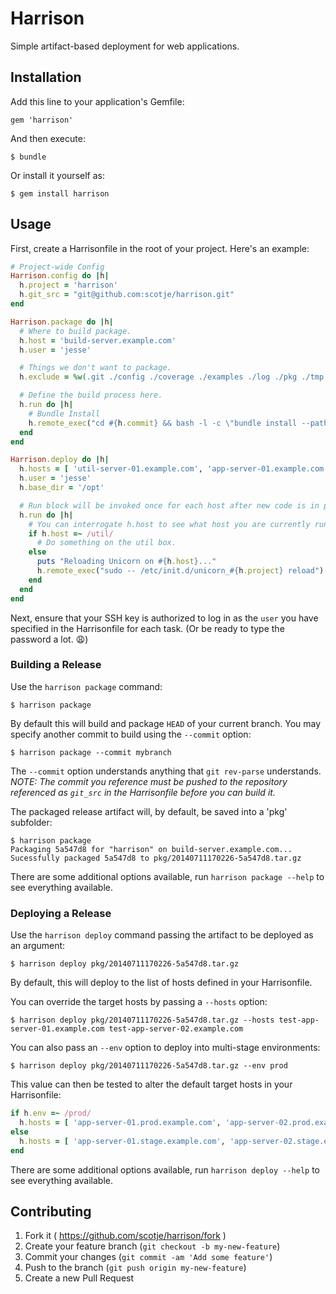 # Harrison

Simple artifact-based deployment for web applications.

## Installation

Add this line to your application's Gemfile:

    gem 'harrison'

And then execute:

    $ bundle

Or install it yourself as:

    $ gem install harrison

## Usage

First, create a Harrisonfile in the root of your project. Here's an example:

```ruby
# Project-wide Config
Harrison.config do |h|
  h.project = 'harrison'
  h.git_src = "git@github.com:scotje/harrison.git"
end

Harrison.package do |h|
  # Where to build package.
  h.host = 'build-server.example.com'
  h.user = 'jesse'

  # Things we don't want to package.
  h.exclude = %w(.git ./config ./coverage ./examples ./log ./pkg ./tmp ./spec)

  # Define the build process here.
  h.run do |h|
    # Bundle Install
    h.remote_exec("cd #{h.commit} && bash -l -c \"bundle install --path=vendor --without=\\\"development packaging test doc\\\"\"")
  end
end

Harrison.deploy do |h|
  h.hosts = [ 'util-server-01.example.com', 'app-server-01.example.com', 'app-server-02.example.com' ]
  h.user = 'jesse'
  h.base_dir = '/opt'

  # Run block will be invoked once for each host after new code is in place.
  h.run do |h|
    # You can interrogate h.host to see what host you are currently running on.
    if h.host =~ /util/
      # Do something on the util box.
    else
      puts "Reloading Unicorn on #{h.host}..."
      h.remote_exec("sudo -- /etc/init.d/unicorn_#{h.project} reload")
    end
  end
end
```

Next, ensure that your SSH key is authorized to log in as the `user` you have specified in
the Harrisonfile for each task. (Or be ready to type the password a lot. :weary:)

### Building a Release

Use the `harrison package` command:

```
$ harrison package
```

By default this will build and package `HEAD` of your current branch. You may specify another commit to
build using the `--commit` option:

```
$ harrison package --commit mybranch
```

The `--commit` option understands anything that `git rev-parse` understands. *NOTE: The commit you
reference must be pushed to the repository referenced as `git_src` in the Harrisonfile before
you can build it.*

The packaged release artifact will, by default, be saved into a 'pkg' subfolder:

```
$ harrison package
Packaging 5a547d8 for "harrison" on build-server.example.com...
Sucessfully packaged 5a547d8 to pkg/20140711170226-5a547d8.tar.gz
```

There are some additional options available, run `harrison package --help` to see everything available.


### Deploying a Release

Use the `harrison deploy` command passing the artifact to be deployed as an argument:

```
$ harrison deploy pkg/20140711170226-5a547d8.tar.gz
```

By default, this will deploy to the list of hosts defined in your Harrisonfile.

You can override the target hosts by passing a `--hosts` option:

```
$ harrison deploy pkg/20140711170226-5a547d8.tar.gz --hosts test-app-server-01.example.com test-app-server-02.example.com
```

You can also pass an `--env` option to deploy into multi-stage environments:

```
$ harrison deploy pkg/20140711170226-5a547d8.tar.gz --env prod
```

This value can then be tested to alter the default target hosts in your Harrisonfile:

```ruby
if h.env =~ /prod/
  h.hosts = [ 'app-server-01.prod.example.com', 'app-server-02.prod.example.com' ]
else
  h.hosts = [ 'app-server-01.stage.example.com', 'app-server-02.stage.example.com' ]
end
```

There are some additional options available, run `harrison deploy --help` to see everything available.


## Contributing

1. Fork it ( https://github.com/scotje/harrison/fork )
2. Create your feature branch (`git checkout -b my-new-feature`)
3. Commit your changes (`git commit -am 'Add some feature'`)
4. Push to the branch (`git push origin my-new-feature`)
5. Create a new Pull Request
